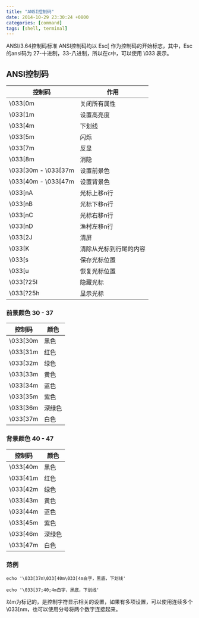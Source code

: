```yaml
---
title: "ANSI控制码"
date: 2014-10-29 23:30:24 +0800
categories: [command]
tags: [shell, terminal]
---
```


ANSI/3.64控制码标准
ANSI控制码均以 Esc[ 作为控制码的开始标志，其中，Esc 的ansi码为 27-十进制，33-八进制，所以在c中，可以使用 \033 表示。

## ANSI控制码
| 控制码              | 作用                   |
| ------------------- | ---------------------- |
| \033[0m             | 关闭所有属性           |
| \033[1m             | 设置高亮度             |
| \033[4m             | 下划线                 |
| \033[5m             | 闪烁                   |
| \033[7m             | 反显                   |
| \033[8m             | 消隐                   |
| \033[30m - \033[37m | 设置前景色             |
| \033[40m - \033[47m | 设置背景色             |
| \033[nA             | 光标上移n行            |
| \033[nB             | 光标下移n行            |
| \033[nC             | 光标右移n行            |
| \033[nD             | 渔村左移n行            |
| \033[2J             | 清屏                   |
| \033[K              | 清除从光标到行尾的内容 |
| \033[s              | 保存光标位置           |
| \033[u              | 恢复光标位置           |
| \033[?25l           | 隐藏光标               |
| \033[?25h           | 显示光标               |

<!-- more -->
### 前景颜色 30 - 37
| 控制码         | 颜色       |
| -------------- | ---------- |
| \033[30m       | 黑色       |
| \033[31m       | 红色       |
| \033[32m       | 绿色       |
| \033[33m       | 黄色       |
| \033[34m       | 蓝色       |
| \033[35m       | 紫色       |
| \033[36m       | 深绿色     |
| \033[37m       | 白色       |

### 背景颜色 40 - 47
| 控制码         | 颜色       |
| -------------- | ---------- |
| \033[40m       | 黑色       |
| \033[41m       | 红色       |
| \033[42m       | 绿色       |
| \033[43m       | 黄色       |
| \033[44m       | 蓝色       |
| \033[45m       | 紫色       |
| \033[46m       | 深绿色     |
| \033[47m       | 白色       |

### 范例
`echo '\033[37m\033[40m\033[4m白字，黑底，下划线'`

`echo '\033[37;40;4m白字，黑底，下划线'`

以m为标记的，是控制字符显示相关的设置，如果有多项设置，可以使用连续多个\033[nm，也可以使用分号将两个数字连接起来。

